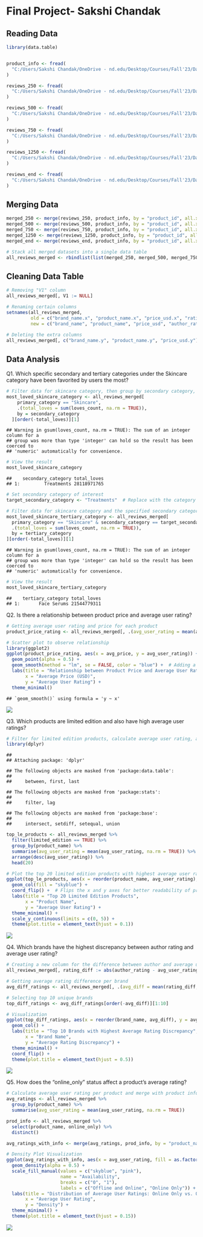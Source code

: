 Final Project- Sakshi Chandak
================

## Reading Data

``` r
library(data.table)


product_info <- fread(
  "C:/Users/Sakshi Chandak/OneDrive - nd.edu/Desktop/Courses/Fall'23/Data Wrangling/Final Proj/product_info.csv"
)

reviews_250 <- fread(
  "C:/Users/Sakshi Chandak/OneDrive - nd.edu/Desktop/Courses/Fall'23/Data Wrangling/Final Proj/reviews_0-250.csv"
)

reviews_500 <- fread(
  "C:/Users/Sakshi Chandak/OneDrive - nd.edu/Desktop/Courses/Fall'23/Data Wrangling/Final Proj/reviews_250-500.csv"
)

reviews_750 <- fread(
  "C:/Users/Sakshi Chandak/OneDrive - nd.edu/Desktop/Courses/Fall'23/Data Wrangling/Final Proj/reviews_500-750.csv"
)

reviews_1250 <- fread(
  "C:/Users/Sakshi Chandak/OneDrive - nd.edu/Desktop/Courses/Fall'23/Data Wrangling/Final Proj/reviews_750-1250.csv"
)

reviews_end <- fread(
  "C:/Users/Sakshi Chandak/OneDrive - nd.edu/Desktop/Courses/Fall'23/Data Wrangling/Final Proj/reviews_1250-end.csv"
)
```

## Merging Data

``` r
merged_250 <- merge(reviews_250, product_info, by = "product_id", all.x = TRUE)
merged_500 <- merge(reviews_500, product_info, by = "product_id", all.x = TRUE)
merged_750 <- merge(reviews_750, product_info, by = "product_id", all.x = TRUE)
merged_1250 <- merge(reviews_1250, product_info, by = "product_id", all.x = TRUE)
merged_end <- merge(reviews_end, product_info, by = "product_id", all.x = TRUE)

# Stack all merged datasets into a single data table
all_reviews_merged <- rbindlist(list(merged_250, merged_500, merged_750, merged_1250, merged_end), use.names = TRUE)
```

## Cleaning Data Table

``` r
# Removing "V1" column
all_reviews_merged[, V1 := NULL]

# Renaming certain columns
setnames(all_reviews_merged, 
         old = c("brand_name.x", "product_name.x", "price_usd.x", "rating.x", "rating.y"),
         new = c("brand_name", "product_name", "price_usd", "author_rating", "avg_user_rating"))

# Deleting the extra columns
all_reviews_merged[, c("brand_name.y", "product_name.y", "price_usd.y") := NULL]
```

## Data Analysis

Q1. Which specific secondary and tertiary categories under the Skincare
category have been favorited by users the most?

``` r
# Filter data for skincare category, then group by secondary category, summing up the 'loves_count', and finally order to find the most loved secondary category
most_loved_skincare_category <- all_reviews_merged[
    primary_category == "Skincare", 
    .(total_loves = sum(loves_count, na.rm = TRUE)), 
    by = secondary_category
  ][order(-total_loves)][1]
```

    ## Warning in gsum(loves_count, na.rm = TRUE): The sum of an integer column for a
    ## group was more than type 'integer' can hold so the result has been coerced to
    ## 'numeric' automatically for convenience.

``` r
# View the result
most_loved_skincare_category
```

    ##    secondary_category total_loves
    ## 1:         Treatments 28118971765

``` r
# Set secondary category of interest
target_secondary_category <- "Treatments"  # Replace with the category of your interest

# Filter data for skincare category and the specified secondary category, then group by tertiary category, summing up the 'loves_count', and finally order to find the most loved tertiary category
most_loved_skincare_tertiary_category <- all_reviews_merged[
  primary_category == "Skincare" & secondary_category == target_secondary_category, 
  .(total_loves = sum(loves_count, na.rm = TRUE)), 
  by = tertiary_category
][order(-total_loves)][1]
```

    ## Warning in gsum(loves_count, na.rm = TRUE): The sum of an integer column for a
    ## group was more than type 'integer' can hold so the result has been coerced to
    ## 'numeric' automatically for convenience.

``` r
# View the result
most_loved_skincare_tertiary_category
```

    ##    tertiary_category total_loves
    ## 1:       Face Serums 21544779311

Q2. Is there a relationship between product price and average user
rating?

``` r
# Getting average user rating and price for each product
product_price_rating <- all_reviews_merged[, .(avg_user_rating = mean(avg_user_rating, na.rm = TRUE), avg_price = mean(price_usd, na.rm = TRUE)), by = product_name]

# Scatter plot to observe relationship
library(ggplot2)
ggplot(product_price_rating, aes(x = avg_price, y = avg_user_rating)) +
  geom_point(alpha = 0.5) +
  geom_smooth(method = "lm", se = FALSE, color = "blue") +  # Adding a trend line
  labs(title = "Relationship between Product Price and Average User Rating",
       x = "Average Price (USD)",
       y = "Average User Rating") +
  theme_minimal()
```

    ## `geom_smooth()` using formula = 'y ~ x'

![](Final-Project_files/figure-gfm/unnamed-chunk-6-1.png)<!-- -->

Q3. Which products are limited edition and also have high average user
ratings?

``` r
# Filter for limited edition products, calculate average user rating, and select the top 20 products
library(dplyr)
```

    ## 
    ## Attaching package: 'dplyr'

    ## The following objects are masked from 'package:data.table':
    ## 
    ##     between, first, last

    ## The following objects are masked from 'package:stats':
    ## 
    ##     filter, lag

    ## The following objects are masked from 'package:base':
    ## 
    ##     intersect, setdiff, setequal, union

``` r
top_le_products <- all_reviews_merged %>%
  filter(limited_edition == TRUE) %>%
  group_by(product_name) %>%
  summarise(avg_user_rating = mean(avg_user_rating, na.rm = TRUE)) %>%
  arrange(desc(avg_user_rating)) %>%
  head(20)

# Plot the top 20 limited edition products with highest average user rating
ggplot(top_le_products, aes(x = reorder(product_name, avg_user_rating), y = avg_user_rating)) +
  geom_col(fill = "skyblue") +
  coord_flip() +  # Flips the x and y axes for better readability of product names
  labs(title = "Top 20 Limited Edition Products",
       x = "Product Name",
       y = "Average User Rating") +
  theme_minimal() +
  scale_y_continuous(limits = c(0, 5)) +
  theme(plot.title = element_text(hjust = 0.1))
```

![](Final-Project_files/figure-gfm/unnamed-chunk-7-1.png)<!-- -->

Q4. Which brands have the highest discrepancy between author rating and
average user rating?

``` r
# Creating a new column for the difference between author and average user rating
all_reviews_merged[, rating_diff := abs(author_rating - avg_user_rating)]

# Getting average rating difference per brand
avg_diff_ratings <- all_reviews_merged[, .(avg_diff = mean(rating_diff, na.rm = TRUE)), by = brand_name]

# Selecting top 10 unique brands
top_diff_ratings <- avg_diff_ratings[order(-avg_diff)][1:10]

# Visualization
ggplot(top_diff_ratings, aes(x = reorder(brand_name, avg_diff), y = avg_diff)) +
  geom_col() +
  labs(title = "Top 10 Brands with Highest Average Rating Discrepancy",
       x = "Brand Name",
       y = "Average Rating Discrepancy") +
  theme_minimal() +
  coord_flip() +
  theme(plot.title = element_text(hjust = 0.5))
```

![](Final-Project_files/figure-gfm/unnamed-chunk-8-1.png)<!-- -->

Q5. How does the “online_only” status affect a product’s average rating?

``` r
# Calculate average user rating per product and merge with product info
avg_ratings <- all_reviews_merged %>%
  group_by(product_name) %>%
  summarise(avg_user_rating = mean(avg_user_rating, na.rm = TRUE))

prod_info <- all_reviews_merged %>%
  select(product_name, online_only) %>%
  distinct()

avg_ratings_with_info <- merge(avg_ratings, prod_info, by = "product_name")

# Density Plot Visualization
ggplot(avg_ratings_with_info, aes(x = avg_user_rating, fill = as.factor(online_only))) +
  geom_density(alpha = 0.5) +
  scale_fill_manual(values = c("skyblue", "pink"), 
                    name = "Availability",
                    breaks = c("0", "1"),
                    labels = c("Offline and Online", "Online Only")) +
  labs(title = "Distribution of Average User Ratings: Online Only vs. Offline + Online Products",
       x = "Average User Rating",
       y = "Density") +
  theme_minimal() +
  theme(plot.title = element_text(hjust = 0.15))
```

![](Final-Project_files/figure-gfm/unnamed-chunk-9-1.png)<!-- -->
